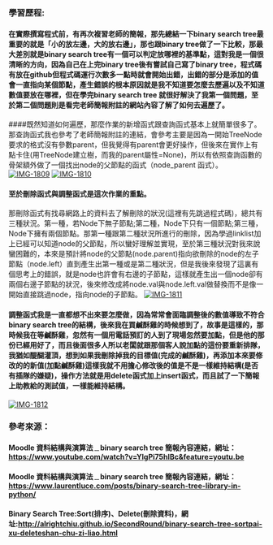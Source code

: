 ### 學習歷程:

#### 在實際撰寫程式前，有再次複習老師的簡報，那先總結一下binary search tree最重要的就是「小的放左邊，大的放右邊」，那也跟binary tree做了一下比較，那最大差別就是binary search tree有一個可以判定放哪裡的基準點，這對我是一個很清晰的方向，因為自己在上完binary tree後有嘗試自己寫了binary tree，程式碼有放在github但程式碼運行次數多一點時就會開始出錯，出錯的部分是添加的值會一直指向某個節點，產生錯誤的根本原因就是我不知道要怎麼去歷遍以及不知道數值要放在哪裡，但在學完binary search tree 就很好解決了我第一個問題，至於第二個問題則是看完老師簡報附註的網站內容了解了如何去遍歷了。

####既然知道如何遍歷，那麼作業的新增函式跟查詢函式基本上就簡單很多了。那查詢函式我也參考了老師簡報附註的連結，會參考主要是因為一開始TreeNode要求的格式沒有參數parent，但我覺得有parent會更好操作，但後來在實作上有點卡住(用TreeNode建立樹，而我的parent屬性=None)，所以有依照查詢函數的骨架額外做了一個找出node的父節點的函式（node_parent 函式）。
<a href="https://ibb.co/c3ZVXvs"><img src="https://i.ibb.co/jfQsZ5j/IMG-1809.jpg" alt="IMG-1809" border="0"></a>
<a href="https://ibb.co/NW6YrZ8"><img src="https://i.ibb.co/0YjJKhg/IMG-1810.jpg" alt="IMG-1810" border="0"></a>
#### 至於刪除函式與調整函式是這次作業的重點。
那刪除函式有找尋網路上的資料去了解刪除的狀況(這裡有先跳過程式碼)，總共有三種狀況。第一種，若Node下無子節點;第二種，Node下只有一個節點;第三種，Node下擁有兩個節點。那第一種跟第二種狀況所進行的刪除，因為學過linklist加上已經可以知道node的父節點，所以蠻好理解並實現，至於第三種狀況對我來說蠻困難的，本來是預計將node的父節點(node.parent)指向欲刪除的node的左子節點（node.left）直到產生出第一種或是第二種狀況，但是我後來發現了這裏有個思考上的錯誤，就是node也許會有右邊的子節點，這樣就產生出一個node卻有兩個右邊子節點的狀況，後來修改成將node.val與node.left.val做替換而不是像一開始直接跳過node，指向node的子節點。
<a href="https://ibb.co/1Gmp997"><img src="https://i.ibb.co/whzbKKB/IMG-1811.jpg" alt="IMG-1811" border="0"></a>
#### 調整函式我是一直都想不出來要怎麼做，因為常常會面臨調整後的數值導致不符合binary search tree的結構，後來我在買鹹酥雞的時候想到了，故事是這樣的，那時候我在等鹹酥雞，忽然有一個用電話預訂的人到了現場忽然要加點，但是他的那份已經用好了，而且後面很多人所以老闆就跟那個客人說加點的這份要重新排隊，我猶如醍醐灌頂，想到如果我刪除掉我的目標值(完成的鹹酥雞)，再添加本來要修改的的新值(加點鹹酥雞)這樣我就不用擔心修改後的值是不是一樣維持結構(是否有插隊的嫌疑)，操作方法就是用delete函式加上insert函式，而且試了一下簡報上助教給的測試值，一樣能維持結構。

<a href="https://ibb.co/yfvGYBB"><img src="https://i.ibb.co/C1CNMss/IMG-1812.jpg" alt="IMG-1812" border="0"></a>

### 參考來源：
#### Moodle 資料結構與演算法﹍binary search tree 簡報內容連結，網址：https://www.youtube.com/watch?v=YlgPi75hIBc&feature=youtu.be
#### Moodle 資料結構與演算法﹍binary search tree 簡報內容連結，網址：https://www.laurentluce.com/posts/binary-search-tree-library-in-python/
#### Binary Search Tree:Sort(排序)、Delete(刪除資料)，網址:http://alrightchiu.github.io/SecondRound/binary-search-tree-sortpai-xu-deleteshan-chu-zi-liao.html

